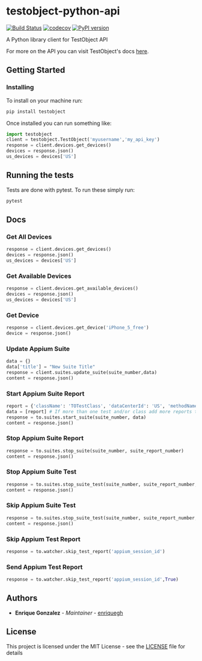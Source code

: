 # testobject-python-api

[![Build Status](https://travis-ci.org/enriquegh/testobject-python-api.svg?branch=master)](https://travis-ci.org/enriquegh/testobject-python-api) [![codecov](https://codecov.io/gh/enriquegh/testobject-python-api/branch/master/graph/badge.svg)](https://codecov.io/gh/enriquegh/testobject-python-api) [![PyPI version](https://badge.fury.io/py/testobject.svg)](https://badge.fury.io/py/testobject)

A Python library client for TestObject API

For more on the API you can visit TestObject's docs [here](https://api.testobject.com/).

## Getting Started

### Installing

To install on your machine run:
```bash
pip install testobject
```

Once installed you can run something like:
```python
import testobject
client = testobject.TestObject('myusername','my_api_key')
response = client.devices.get_devices()
devices = response.json()
us_devices = devices['US']
```


## Running the tests

Tests are done with pytest.
To run these simply run:
```bash
pytest
```

## Docs

### Get All Devices

```python
response = client.devices.get_devices()
devices = response.json()
us_devices = devices['US']
```

### Get Available Devices

```python
response = client.devices.get_available_devices()
devices = response.json()
us_devices = devices['US']
```

### Get Device

```python
response = client.devices.get_device('iPhone_5_free')
device = response.json()
```
### Update Appium Suite

```python
data = {}
data['title'] = "New Suite Title"
response = client.suites.update_suite(suite_number,data)
content = response.json()
```

### Start Appium Suite Report

```python
report = {'className': 'TOTestClass', 'dataCenterId': 'US', 'methodName': 'testMethod', 'deviceId': 'iPhone_5_free'}
data = [report] # If more than one test and/or class add more reports to the data list
response = to.suites.start_suite(suite_number, data)
content = response.json()
```

### Stop Appium Suite Report

```python
response = to.suites.stop_suite(suite_number, suite_report_number)
content = response.json()
```

### Stop Appium Suite Test

```python
response = to.suites.stop_suite_test(suite_number, suite_report_number, suite_test_number, True)
content = response.json()
```

### Skip Appium Suite Test

```python
response = to.suites.stop_suite_test(suite_number, suite_report_number, suite_test_number)
content = response.json()
```

### Skip Appium Test Report

```python
response = to.watcher.skip_test_report('appium_session_id')
```

### Send Appium Test Report

```python
response = to.watcher.skip_test_report('appium_session_id',True)
```

## Authors

* **Enrique Gonzalez** - *Maintainer* - [enriquegh](https://github.com/enriquegh)

## License

This project is licensed under the MIT License - see the [LICENSE](LICENSE) file for details
